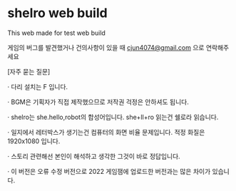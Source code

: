 # shelro web build
This web made for test web build

게임의 버그를 발견했거나 건의사항이 있을 때 cjun4074@gmail.com 으로 연락해주세요




  [자주 묻는 질문]


 · 다리 설치는 F 입니다.

 · BGM은 기획자가 직접 제작했으므로 저작권 걱정은 안하셔도 됩니다.

 · shelro는 she.hello,robot의 합성어입니다. she+ll+ro 읽는건 쉘로라 읽습니다. 

 · 일지에서 레터박스가 생기는건 컴퓨터의 화면 비율 문제입니다. 적정 화질은 1920x1080 입니다.

 · 스토리 관련해선 본인이 해석하고 생각한 그것이 바로 정답입니다.

 · 이 버전은 오류 수정 버전으로 2022 게임잼에 업로드한 버전과는 많은 차이가 있습니다.
